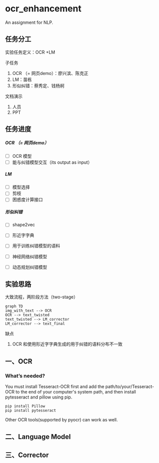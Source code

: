 # ocr_enhancement
An assignment for NLP.

## 任务分工

实验任务定义：OCR +LM

子任务

1. OCR （= 网页demo）：廖兴滨、陈克正
2. LM：苗栋
3. 形似纠错：蔡秀定、钱杨舸

文档演示

1. 人员
2. PPT



## 任务进度

##### OCR （= 网页demo）

- [ ] OCR 模型
- [ ] 能与纠错模型交互（its output as input）

##### LM

- [ ] 模型选择
- [ ] 剪枝
- [ ] 困惑度计算接口

##### 形似纠错

- [ ] shape2vec
- [ ] 形近字字典
- [ ] 用于训练纠错模型的语料
- [ ] 神经网络纠错模型
- [ ] 动态规划纠错模型



## 实验思路

大致流程，两阶段方法（two-stage）

```mermaid
graph TD
img_with_text --> OCR
OCR --> text_twisted
text_twisted --> LM_corrector
LM_corrector --> text_final
```

缺点

1. OCR 和使用形近字字典生成的用于纠错的语料分布不一致









## 一、OCR

### What’s needed?

You must install Tesseract-OCR first and add the path/to/your/Tesseract-OCR to the end of your computer's system path, and then install pytesseract and pillow using pip.

```shell
pip install Pillow
pip install pytesseract
```

Other OCR tools(supported by pyocr) can work as well.



## 二、Language Model





## 三、Corrector